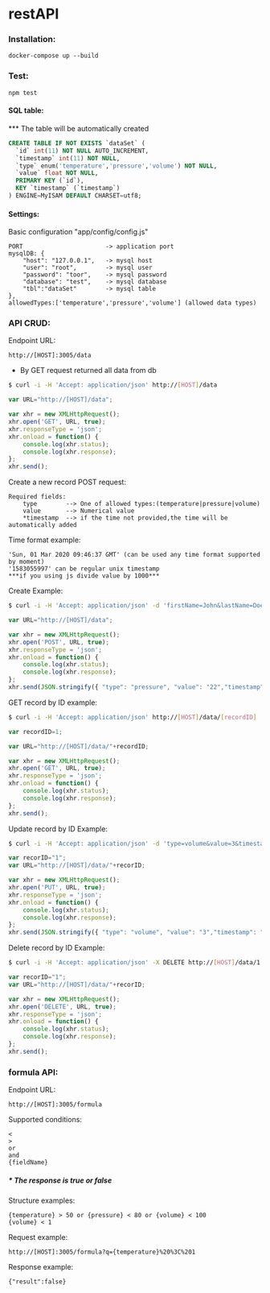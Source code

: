 # restAPI
### Installation:
```ssh
docker-compose up --build
```

### Test:
```ssh
npm test
```

#### SQL table:
*** The table will be automatically created
```sql
CREATE TABLE IF NOT EXISTS `dataSet` (
  `id` int(11) NOT NULL AUTO_INCREMENT,
  `timestamp` int(11) NOT NULL,
  `type` enum('temperature','pressure','​volume​') NOT NULL,
  `value` float NOT NULL,
  PRIMARY KEY (`id`),
  KEY `timestamp` (`timestamp`)
) ENGINE=MyISAM DEFAULT CHARSET=utf8;
```

#### Settings:
Basic configuration "app/config/config.js"

    PORT                       -> application port
    mysqlDB: {
        "host": "127.0.0.1",   -> mysql host
        "user": "root",        -> mysql user
        "password": "toor",    -> mysql password
        "database": "test",    -> mysql database
        "tbl":"dataSet"        -> mysql table
    },
    allowedTypes:['temperature','pressure','volume'] (allowed data types)

### API CRUD:
Endpoint URL: 
    
    http://[HOST]:3005/data

* By GET request returned all data from db 
```sh
$ curl -i -H 'Accept: application/json' http://[HOST]/data
```  
```js
var URL="http://[HOST]/data";

var xhr = new XMLHttpRequest();
xhr.open('GET', URL, true);
xhr.responseType = 'json';
xhr.onload = function() {
	console.log(xhr.status);
	console.log(xhr.response);
};
xhr.send();
```
Create a new record POST request:

    Required fields:
        type        --> One of allowed types:(temperature|pressure|volume)
        value       --> Numerical value
        *timestamp  --> if the time not provided,the time will be automatically added 
        
Time format example:

    'Sun, 01 Mar 2020 09:46:37 GMT' (can be used any time format supported by moment)
    '1583055997' can be regular unix timestamp
    ***if you using js divide value by 1000***
    
        
Create Example:
```sh
$ curl -i -H 'Accept: application/json' -d 'firstName=John&lastName=Doe&email=abuse@gmail.com' http://localhost/api/students
```  
```js
var URL="http://[HOST]/data";

var xhr = new XMLHttpRequest();
xhr.open('POST', URL, true);
xhr.responseType = 'json';
xhr.onload = function() {
	console.log(xhr.status);
	console.log(xhr.response);
};
xhr.send(JSON.stringify({ "type": "pressure", "value": "22","timestamp": "1583055997" }));

```

GET record by ID example:
```sh
$ curl -i -H 'Accept: application/json' http://[HOST]/data/[recordID]
```  
```js
var recordID=1;

var URL="http://[HOST]/data/"+recordID;

var xhr = new XMLHttpRequest();
xhr.open('GET', URL, true);
xhr.responseType = 'json';
xhr.onload = function() {
	console.log(xhr.status);
	console.log(xhr.response);
};
xhr.send();
```

Update record by ID Example:
```sh
$ curl -i -H 'Accept: application/json' -d 'type=volume&value=3&timestamp=1583055997' http://[HOST]/data/1
```  
```js
var recorID="1";
var URL="http://[HOST]/data/"+recorID;

var xhr = new XMLHttpRequest();
xhr.open('PUT', URL, true);
xhr.responseType = 'json';
xhr.onload = function() {
	console.log(xhr.status);
	console.log(xhr.response);
};
xhr.send(JSON.stringify({ "type": "volume", "value": "3","timestamp": "1583055997" }));

```


Delete record by ID Example:
```sh
$ curl -i -H 'Accept: application/json' -X DELETE http://[HOST]/data/1
```  
```js
var recorID="1";
var URL="http://[HOST]/data/"+recorID;

var xhr = new XMLHttpRequest();
xhr.open('DELETE', URL, true);
xhr.responseType = 'json';
xhr.onload = function() {
	console.log(xhr.status);
	console.log(xhr.response);
};
xhr.send();

```


### formula API:
Endpoint URL: 
    
    http://[HOST]:3005/formula
    
Supported conditions:
    
    <
    >
    or
    and
    {fieldName}
    

##### * The response is true or false

    
Structure examples:
```
{temperature} > 50 or {pressure} < 80 or {volume} < 100
{volume} < 1
```

Request example:
```
http://[HOST]:3005/formula?q={temperature}%20%3C%201
```
Response example:
```
{"result":false}
```